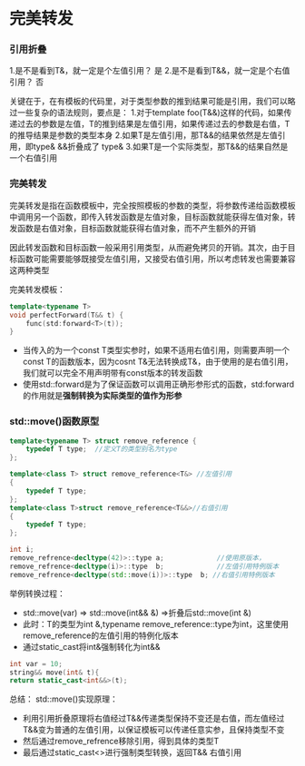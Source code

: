 # 完美转发

### 引用折叠

1.是不是看到T&，就一定是个左值引用？ 是
2.是不是看到T&&，就一定是个右值引用？ 否

关键在于，在有模板的代码里，对于类型参数的推到结果可能是引用，我们可以略过一些复杂的语法规则，要点是：
1.对于template foo(T&&)这样的代码，如果传递过去的参数是左值，T的推到结果是左值引用，如果传递过去的参数是右值，T的推导结果是参数的类型本身
2.如果T是左值引用，那T&&的结果依然是左值引用，即type& &&折叠成了 type&
3.如果T是一个实际类型，那T&&的结果自然是一个右值引用  

### 完美转发

完美转发是指在函数模板中，完全按照模板的参数的类型，将参数传递给函数模板中调用另一个函数，即传入转发函数是左值对象，目标函数就能获得左值对象，转发函数是右值对象，目标函数就能获得右值对象，而不产生额外的开销

因此转发函数和目标函数一般采用引用类型，从而避免拷贝的开销。其次，由于目标函数可能需要能够既接受左值引用，又接受右值引用，所以考虑转发也需要兼容这两种类型

完美转发模板：

```c++
template<typename T>
void perfectForward(T&& t) {
    func(std:forward<T>(t));
}
```

* 当传入的为一个const T类型实参时，如果不适用右值引用，则需要声明一个const T的函数版本，因为cosnt T&无法转换成T&，由于使用的是右值引用，我们就可以完全不用声明带有const版本的转发函数
* 使用std::forward是为了保证函数可以调用正确形参形式的函数，std:forward的作用就是**强制转换为实际类型的值作为形参**  
  

### **std::move()函数原型**

```C++
template<typename T> struct remove_reference {
    typedef T type;  //定义T的类型别名为type
};

template<class T> struct remove_reference<T&> //左值引用
{
    typedef T type;
};
template<class T>struct remove_reference<T&&>//右值引用
{
    typedef T type;
};

int i;
remove_refrence<decltype(42)>::type a;             //使用原版本，
remove_refrence<decltype(i)>::type  b;             //左值引用特例版本
remove_refrence<decltype(std::move(i))>::type  b; //右值引用特例版本
```

举例转换过程：

* std::move(var) => std::move(int&& &) =>折叠后std::move(int &)
* 此时：T的类型为int &,typename remove_reference::type为int，这里使用remove_reference的左值引用的特例化版本
* 通过static_cast将int&强制转化为int&&

```C++
int var = 10;
string&& move(int& t){
return static_cast<int&&>(t);
```

总结：
std::move()实现原理：

* 利用引用折叠原理将右值经过T&&传递类型保持不变还是右值，而左值经过T&&变为普通的左值引用，以保证模板可以传递任意实参，且保持类型不变
* 然后通过remove_refrence移除引用，得到具体的类型T
* 最后通过static_cast<>进行强制类型转换，返回T&& 右值引用
  
